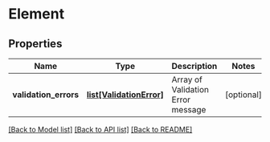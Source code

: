 # Element

## Properties
Name | Type | Description | Notes
------------ | ------------- | ------------- | -------------
**validation_errors** | [**list[ValidationError]**](ValidationError.md) | Array of Validation Error message | [optional] 

[[Back to Model list]](../README.md#documentation-for-models) [[Back to API list]](../README.md#documentation-for-api-endpoints) [[Back to README]](../README.md)


